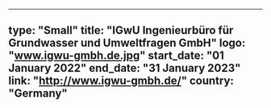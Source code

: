 
---
type: "Small"
title: "IGwU Ingenieurbüro für Grundwasser und Umweltfragen GmbH"
logo: "www.igwu-gmbh.de.jpg"
start_date: "01 January 2022"
end_date: "31 January 2023"
link: "http://www.igwu-gmbh.de/"
country: "Germany"
---
